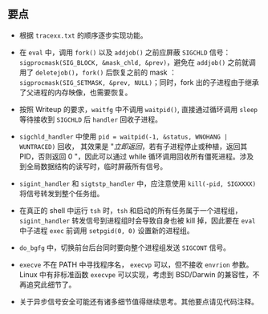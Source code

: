 ## 要点

- 根据 `tracexx.txt` 的顺序逐步实现功能。

- 在 `eval` 中，调用 `fork()` 以及 `addjob()` 之前应屏蔽 `SIGCHLD` 信号：`sigprocmask(SIG_BLOCK, &mask_chld, &prev)`，避免在 `addjob()` 之前就调用了 `deletejob()`，`fork()` 后恢复之前的 mask ：`sigprocmask(SIG_SETMASK, &prev, NULL)`；同时，fork 出的子进程由于继承了父进程的内存映像，也需要恢复。

- 按照 Writeup 的要求，`waitfg` 中不调用 `waitpid()`, 直接通过循环调用 `sleep` 等待接收到 `SIGCHLD` 后 `handler` 回收子进程。

- `sigchld_handler` 中使用 `pid = waitpid(-1, &status, WNOHANG | WUNTRACED)` 回收， 其效果是 "*立即返回*，若有子进程停止或种植，返回其 PID，否则返回 0 "，因此可以通过 while 循环调用回收所有僵死进程。涉及到全局数据结构的读写时，临时屏蔽所有信号。

- `sigint_handler` 和 `sigtstp_handler` 中，应注意使用 `kill(-pid, SIGXXXX)` 将信号转发到整个任务组。

- 在真正的 shell 中运行 `tsh` 时，`tsh` 和启动的所有任务属于一个进程组，`sigint_handler` 转发信号到进程组时会导致自身也被 kill 掉，因此要在 `eval` 中子进程 `exec` 前调用 `setpgid(0, 0)` 设置新的进程组。

- `do_bgfg` 中，切换前台后台同时要向整个进程组发送 `SIGCONT` 信号。

- `execve` 不在 PATH 中寻找程序名， `execvp` 可以，但不接收 `envrion` 参数。Linux 中有非标准函数 `execvpe` 可以实现，考虑到 BSD/Darwin 的兼容性，不再追究此细节了。

- 关于异步信号安全可能还有诸多细节值得继续思考。其他要点请见代码注释。
